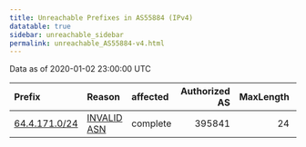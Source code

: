 ```yaml
---
title: Unreachable Prefixes in AS55884 (IPv4)
datatable: true
sidebar: unreachable_sidebar
permalink: unreachable_AS55884-v4.html
---
```


Data as of 2020-01-02 23:00:00 UTC


<div class="datatable-begin"></div>

| Prefix                                               | Reason                                                                                               | affected   |   Authorized AS |   MaxLength | Anchor                           |   unreachable /24s |
|:-----------------------------------------------------|:-----------------------------------------------------------------------------------------------------|:-----------|----------------:|------------:|:---------------------------------|-------------------:|
| [64.4.171.0/24](https://stat.ripe.net/64.4.171.0/24) | [INVALID ASN](https://rpki-validator.ripe.net/announcement-preview?asn=AS55884&prefix=64.4.171.0/24) | complete   |          395841 |          24 | [ARIN](unreachable_ARIN-v4.html) |                  1 |

<div class="datatable-end"></div>